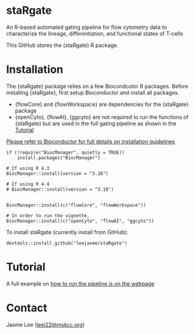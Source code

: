# staRgate
An R-based automated gating pipeline for flow cytometry data to characterize the lineage, differentiation, and functional states of T-cells

This GitHub stores the {staRgate} R package.

# Installation

The {staRgate} package relies on a few Biocondcutor R packages.
Before installing {staRgate}, first setup Bioconductor and install all packages. 

+ {flowCore} and {flowWorkspace} are dependencies for the {staRgate} package
+ {openCyto}, {flowAI}, {ggcyto} are not required to run the functions of {staRgate} but are used in the full gating pipeline as shown in the [Tutorial](https://leejasme.github.io/staRgate/articles/vignette_run_pipeline.html)

[Please refer to Bioconductor for full details on installation guidelines](https://www.bioconductor.org/install/)

```
if (!require("BiocManager", quietly = TRUE))
    install.packages("BiocManager")

# If using R 4.3
BiocManager::install(version = "3.18")

# If using R 4.4
# BiocManager::install(version = "3.19")


BiocManager::install(c("flowCore", "flowWorkspace"))

# In order to run the vignette,
BiocManager::install(c("openCyto", "flowAI", "ggcyto"))
```


To install staRgate (currently install from GitHub): 

```
devtools::install_github("leejasme/staRgate")
```

# Tutorial 

A full example on [how to run the pipeline is on the webpage](https://leejasme.github.io/staRgate/articles/vignette_run_pipeline.html)

# Contact
Jasme Lee (leej22@mskcc.org)

